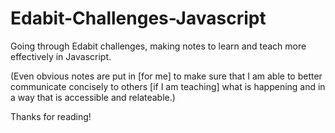 # Edabit-Challenges-Javascript

Going through Edabit challenges, making notes to learn and teach more effectively in Javascript. 

(Even obvious notes are put in [for me] to make sure that I am able to better communicate concisely to others [if I am teaching] what is happening and in a way that is accessible and relateable.)

Thanks for reading!
